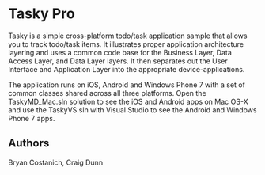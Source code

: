 Tasky Pro
=========

Tasky is a simple cross-platform todo/task application sample that allows
you to track todo/task items. It illustrates proper application architecture
layering and uses a common code base for the Business Layer, Data Access
Layer, and Data Layer layers. It then separates out the User
Interface and Application Layer into the appropriate device-applications.

The application runs on iOS, Android and Windows Phone 7 with a set of 
common classes shared across all three platforms. Open the TaskyMD_Mac.sln
solution to see the iOS and Android apps on Mac OS-X and use the 
TaskyVS.sln with Visual Studio to see the Android and Windows Phone 7 apps.


Authors
-------

Bryan Costanich, Craig Dunn
